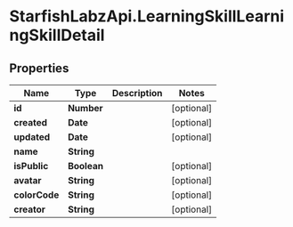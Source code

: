 # StarfishLabzApi.LearningSkillLearningSkillDetail

## Properties
Name | Type | Description | Notes
------------ | ------------- | ------------- | -------------
**id** | **Number** |  | [optional] 
**created** | **Date** |  | [optional] 
**updated** | **Date** |  | [optional] 
**name** | **String** |  | 
**isPublic** | **Boolean** |  | [optional] 
**avatar** | **String** |  | [optional] 
**colorCode** | **String** |  | [optional] 
**creator** | **String** |  | [optional] 
